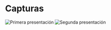 # Capturas

![Primera presentación](Presentación_1.png)
![Segunda presentación](Presentación_2.png)
